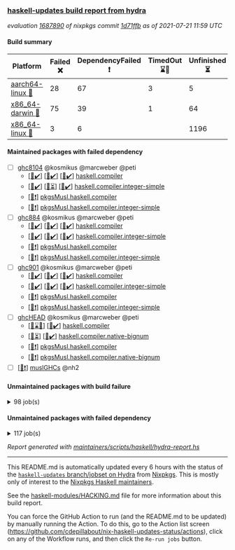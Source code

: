 ### [haskell-updates build report from hydra](https://hydra.nixos.org/jobset/nixpkgs/haskell-updates)
*evaluation [1687890](https://hydra.nixos.org/eval/1687890) of nixpkgs commit [1d71ffb](https://github.com/NixOS/nixpkgs/commits/1d71ffb1099d4fc45c5ebc5bacbf2f863c526dc8) as of 2021-07-21 11:59 UTC*
#### Build summary

 | Platform | Failed :x: | DependencyFailed :heavy_exclamation_mark: | TimedOut :hourglass::no_entry_sign: | Unfinished :hourglass_flowing_sand: | Success :heavy_check_mark: | 
 | --- | --- | --- | --- | --- | --- | 
 | [aarch64-linux :iphone:](https://hydra.nixos.org/eval/1687890?filter=.aarch64-linux) | 28 | 67 | 3 | 5 | 6574 | 
 | [x86_64-darwin :apple:](https://hydra.nixos.org/eval/1687890?filter=.x86_64-darwin) | 75 | 39 | 1 | 64 | 6456 | 
 | [x86_64-linux :penguin:](https://hydra.nixos.org/eval/1687890?filter=.x86_64-linux) | 3 | 6 |  | 1196 | 5531 | 
#### Maintained packages with failed dependency
- [ ] [ghc8104](https://hydra.nixos.org/eval/1687890?filter=ghc8104) @kosmikus @marcweber @peti
  - [[:iphone::heavy_check_mark:]](https://hydra.nixos.org/build/148247291) [[:apple::heavy_check_mark:]](https://hydra.nixos.org/build/148232712) [[:penguin::heavy_check_mark:]](https://hydra.nixos.org/build/148235471) [haskell.compiler](https://hydra.nixos.org/eval/1687890?filter=haskell.compiler.ghc8104)
  - [[:iphone::heavy_check_mark:]](https://hydra.nixos.org/build/148231596) [[:apple::hourglass_flowing_sand:]](https://hydra.nixos.org/build/148228743) [[:penguin::heavy_check_mark:]](https://hydra.nixos.org/build/148228551) [haskell.compiler.integer-simple](https://hydra.nixos.org/eval/1687890?filter=haskell.compiler.integer-simple.ghc8104)
  -   [[:penguin::heavy_exclamation_mark:]](https://hydra.nixos.org/build/148234959) [pkgsMusl.haskell.compiler](https://hydra.nixos.org/eval/1687890?filter=pkgsMusl.haskell.compiler.ghc8104)
  -   [[:penguin::heavy_exclamation_mark:]](https://hydra.nixos.org/build/148241699) [pkgsMusl.haskell.compiler.integer-simple](https://hydra.nixos.org/eval/1687890?filter=pkgsMusl.haskell.compiler.integer-simple.ghc8104)
- [ ] [ghc884](https://hydra.nixos.org/eval/1687890?filter=ghc884) @kosmikus @marcweber @peti
  - [[:iphone::heavy_check_mark:]](https://hydra.nixos.org/build/148240713) [[:apple::heavy_check_mark:]](https://hydra.nixos.org/build/148239757) [[:penguin::heavy_check_mark:]](https://hydra.nixos.org/build/148231406) [haskell.compiler](https://hydra.nixos.org/eval/1687890?filter=haskell.compiler.ghc884)
  - [[:iphone::heavy_check_mark:]](https://hydra.nixos.org/build/148240955) [[:apple::heavy_check_mark:]](https://hydra.nixos.org/build/148237372) [[:penguin::heavy_check_mark:]](https://hydra.nixos.org/build/148241749) [haskell.compiler.integer-simple](https://hydra.nixos.org/eval/1687890?filter=haskell.compiler.integer-simple.ghc884)
  -   [[:penguin::heavy_exclamation_mark:]](https://hydra.nixos.org/build/148230480) [pkgsMusl.haskell.compiler](https://hydra.nixos.org/eval/1687890?filter=pkgsMusl.haskell.compiler.ghc884)
  -   [[:penguin::heavy_exclamation_mark:]](https://hydra.nixos.org/build/148245907) [pkgsMusl.haskell.compiler.integer-simple](https://hydra.nixos.org/eval/1687890?filter=pkgsMusl.haskell.compiler.integer-simple.ghc884)
- [ ] [ghc901](https://hydra.nixos.org/eval/1687890?filter=ghc901) @kosmikus @marcweber @peti
  - [[:iphone::heavy_check_mark:]](https://hydra.nixos.org/build/148236166) [[:apple::heavy_check_mark:]](https://hydra.nixos.org/build/148231710) [[:penguin::heavy_check_mark:]](https://hydra.nixos.org/build/148230663) [haskell.compiler](https://hydra.nixos.org/eval/1687890?filter=haskell.compiler.ghc901)
  - [[:iphone::heavy_check_mark:]](https://hydra.nixos.org/build/148231675) [[:apple::heavy_check_mark:]](https://hydra.nixos.org/build/148241715) [[:penguin::heavy_check_mark:]](https://hydra.nixos.org/build/148231417) [haskell.compiler.integer-simple](https://hydra.nixos.org/eval/1687890?filter=haskell.compiler.integer-simple.ghc901)
  -   [[:penguin::heavy_exclamation_mark:]](https://hydra.nixos.org/build/148239761) [pkgsMusl.haskell.compiler](https://hydra.nixos.org/eval/1687890?filter=pkgsMusl.haskell.compiler.ghc901)
  -   [[:penguin::heavy_exclamation_mark:]](https://hydra.nixos.org/build/148228467) [pkgsMusl.haskell.compiler.integer-simple](https://hydra.nixos.org/eval/1687890?filter=pkgsMusl.haskell.compiler.integer-simple.ghc901)
- [ ] [ghcHEAD](https://hydra.nixos.org/eval/1687890?filter=ghcHEAD) @kosmikus @marcweber @peti
  - [[:apple::hourglass::no_entry_sign:]](https://hydra.nixos.org/build/148234967) [[:penguin::heavy_check_mark:]](https://hydra.nixos.org/build/148236695) [haskell.compiler](https://hydra.nixos.org/eval/1687890?filter=haskell.compiler.ghcHEAD)
  - [[:apple::hourglass_flowing_sand:]](https://hydra.nixos.org/build/148246756) [[:penguin::heavy_check_mark:]](https://hydra.nixos.org/build/148229645) [haskell.compiler.native-bignum](https://hydra.nixos.org/eval/1687890?filter=haskell.compiler.native-bignum.ghcHEAD)
  -  [[:penguin::heavy_exclamation_mark:]](https://hydra.nixos.org/build/148239191) [pkgsMusl.haskell.compiler](https://hydra.nixos.org/eval/1687890?filter=pkgsMusl.haskell.compiler.ghcHEAD)
  -  [[:penguin::heavy_exclamation_mark:]](https://hydra.nixos.org/build/148232382) [pkgsMusl.haskell.compiler.native-bignum](https://hydra.nixos.org/eval/1687890?filter=pkgsMusl.haskell.compiler.native-bignum.ghcHEAD)
- [ ] [[:penguin::heavy_exclamation_mark:]](https://hydra.nixos.org/build/148235665) [muslGHCs](https://hydra.nixos.org/eval/1687890?filter=muslGHCs) @nh2
#### Unmaintained packages with build failure
<details><summary>98 job(s) </summary>

- [ ] [[:iphone::heavy_check_mark:]](https://hydra.nixos.org/build/148243821) [[:apple::x:]](https://hydra.nixos.org/build/148237998) [[:penguin::hourglass_flowing_sand:]](https://hydra.nixos.org/build/148244578) [haskellPackages.FractalArt](https://hydra.nixos.org/eval/1687890?filter=haskellPackages.FractalArt) 
- [ ] [[:iphone::heavy_check_mark:]](https://hydra.nixos.org/build/148237257) [[:apple::x:]](https://hydra.nixos.org/build/148235041) [[:penguin::heavy_check_mark:]](https://hydra.nixos.org/build/148241038) [haskellPackages.GLHUI](https://hydra.nixos.org/eval/1687890?filter=haskellPackages.GLHUI) 
- [ ] [[:iphone::x:]](https://hydra.nixos.org/build/148242278) [[:apple::heavy_check_mark:]](https://hydra.nixos.org/build/148231743) [[:penguin::heavy_check_mark:]](https://hydra.nixos.org/build/148233832) [haskellPackages.HQu](https://hydra.nixos.org/eval/1687890?filter=haskellPackages.HQu) 
- [ ] [[:iphone::x:]](https://hydra.nixos.org/build/148236807) [[:apple::heavy_check_mark:]](https://hydra.nixos.org/build/148235321) [[:penguin::heavy_check_mark:]](https://hydra.nixos.org/build/148236130) [haskellPackages.HsASA](https://hydra.nixos.org/eval/1687890?filter=haskellPackages.HsASA) 
- [ ] [[:iphone::heavy_check_mark:]](https://hydra.nixos.org/build/148238794) [[:apple::x:]](https://hydra.nixos.org/build/148229533) [[:penguin::heavy_check_mark:]](https://hydra.nixos.org/build/148233255) [haskellPackages.JuicyPixels-extra](https://hydra.nixos.org/eval/1687890?filter=haskellPackages.JuicyPixels-extra) 
- [ ] [[:iphone::x:]](https://hydra.nixos.org/build/148241996) [[:apple::heavy_check_mark:]](https://hydra.nixos.org/build/148238694) [[:penguin::heavy_check_mark:]](https://hydra.nixos.org/build/148246650) [haskellPackages.OrderedBits](https://hydra.nixos.org/eval/1687890?filter=haskellPackages.OrderedBits) 
- [ ] [[:iphone::heavy_check_mark:]](https://hydra.nixos.org/build/148240401) [[:apple::x:]](https://hydra.nixos.org/build/148242213) [[:penguin::heavy_check_mark:]](https://hydra.nixos.org/build/148233992) [haskellPackages.SDL-image](https://hydra.nixos.org/eval/1687890?filter=haskellPackages.SDL-image) 
- [ ] [[:iphone::heavy_check_mark:]](https://hydra.nixos.org/build/148235916) [[:apple::x:]](https://hydra.nixos.org/build/148245217) [[:penguin::heavy_check_mark:]](https://hydra.nixos.org/build/148228395) [haskellPackages.SDL-mixer](https://hydra.nixos.org/eval/1687890?filter=haskellPackages.SDL-mixer) 
- [ ] [[:iphone::heavy_check_mark:]](https://hydra.nixos.org/build/148238436) [[:apple::x:]](https://hydra.nixos.org/build/148242008) [[:penguin::heavy_check_mark:]](https://hydra.nixos.org/build/148240629) [haskellPackages.SDL-ttf](https://hydra.nixos.org/eval/1687890?filter=haskellPackages.SDL-ttf) 
- [ ] [[:iphone::x:]](https://hydra.nixos.org/build/148243733) [[:apple::heavy_check_mark:]](https://hydra.nixos.org/build/148228196) [[:penguin::heavy_check_mark:]](https://hydra.nixos.org/build/148239526) [haskellPackages.accelerate-llvm](https://hydra.nixos.org/eval/1687890?filter=haskellPackages.accelerate-llvm) 
- [ ] [[:iphone::heavy_check_mark:]](https://hydra.nixos.org/build/148227308) [[:apple::x:]](https://hydra.nixos.org/build/148232803) [[:penguin::heavy_check_mark:]](https://hydra.nixos.org/build/148242447) [haskellPackages.acid-state](https://hydra.nixos.org/eval/1687890?filter=haskellPackages.acid-state) 
- [ ] [[:iphone::heavy_check_mark:]](https://hydra.nixos.org/build/148242882) [[:apple::x:]](https://hydra.nixos.org/build/148232267) [[:penguin::heavy_check_mark:]](https://hydra.nixos.org/build/148229700) [haskellPackages.al](https://hydra.nixos.org/eval/1687890?filter=haskellPackages.al) 
- [ ] [[:iphone::heavy_check_mark:]](https://hydra.nixos.org/build/148232232) [[:apple::hourglass_flowing_sand:]](https://hydra.nixos.org/build/148244579) [[:penguin::x:]](https://hydra.nixos.org/build/148243889) [haskellPackages.amazonka-ec2](https://hydra.nixos.org/eval/1687890?filter=haskellPackages.amazonka-ec2) 
- [ ] [[:iphone::heavy_check_mark:]](https://hydra.nixos.org/build/148231657) [[:apple::x:]](https://hydra.nixos.org/build/148233115) [[:penguin::heavy_check_mark:]](https://hydra.nixos.org/build/148234521) [haskellPackages.assoc-list](https://hydra.nixos.org/eval/1687890?filter=haskellPackages.assoc-list) 
- [ ] [[:iphone::heavy_check_mark:]](https://hydra.nixos.org/build/148234305) [[:apple::x:]](https://hydra.nixos.org/build/148234573) [[:penguin::heavy_check_mark:]](https://hydra.nixos.org/build/148232604) [haskellPackages.assoc-listlike](https://hydra.nixos.org/eval/1687890?filter=haskellPackages.assoc-listlike) 
- [ ] [[:iphone::heavy_check_mark:]](https://hydra.nixos.org/build/148233864) [[:apple::x:]](https://hydra.nixos.org/build/148243347) [[:penguin::hourglass_flowing_sand:]](https://hydra.nixos.org/build/148243816) [haskellPackages.ats-format](https://hydra.nixos.org/eval/1687890?filter=haskellPackages.ats-format) 
- [ ] [[:iphone::heavy_check_mark:]](https://hydra.nixos.org/build/148240997) [[:apple::x:]](https://hydra.nixos.org/build/148245904) [[:penguin::hourglass_flowing_sand:]](https://hydra.nixos.org/build/148243631) [haskellPackages.aws-cloudfront-signed-cookies](https://hydra.nixos.org/eval/1687890?filter=haskellPackages.aws-cloudfront-signed-cookies) 
- [ ] [[:iphone::x:]](https://hydra.nixos.org/build/148236763) [[:apple::heavy_check_mark:]](https://hydra.nixos.org/build/148228396) [[:penguin::heavy_check_mark:]](https://hydra.nixos.org/build/148237796) [haskellPackages.basic-cpuid](https://hydra.nixos.org/eval/1687890?filter=haskellPackages.basic-cpuid) 
- [ ] [[:iphone::heavy_check_mark:]](https://hydra.nixos.org/build/148236008) [[:apple::x:]](https://hydra.nixos.org/build/148237177) [[:penguin::heavy_check_mark:]](https://hydra.nixos.org/build/148246401) [haskellPackages.bindings-parport](https://hydra.nixos.org/eval/1687890?filter=haskellPackages.bindings-parport) 
- [ ] [[:iphone::heavy_check_mark:]](https://hydra.nixos.org/build/148244065) [[:apple::x:]](https://hydra.nixos.org/build/148227760) [[:penguin::heavy_check_mark:]](https://hydra.nixos.org/build/148232341) [haskellPackages.blas-hs](https://hydra.nixos.org/eval/1687890?filter=haskellPackages.blas-hs) 
- [ ] [[:iphone::heavy_check_mark:]](https://hydra.nixos.org/build/148246583) [[:apple::x:]](https://hydra.nixos.org/build/148240704) [[:penguin::heavy_check_mark:]](https://hydra.nixos.org/build/148231930) [haskellPackages.btrfs](https://hydra.nixos.org/eval/1687890?filter=haskellPackages.btrfs) 
- [ ] [[:iphone::heavy_check_mark:]](https://hydra.nixos.org/build/148269938) [[:apple::x:]](https://hydra.nixos.org/build/148270184) [[:penguin::hourglass_flowing_sand:]](https://hydra.nixos.org/build/148269846) [haskellPackages.c2hsc](https://hydra.nixos.org/eval/1687890?filter=haskellPackages.c2hsc) 
- [ ] [[:iphone::heavy_check_mark:]](https://hydra.nixos.org/build/148231699) [[:apple::x:]](https://hydra.nixos.org/build/148227473) [[:penguin::heavy_check_mark:]](https://hydra.nixos.org/build/148232422) [haskellPackages.cas-store](https://hydra.nixos.org/eval/1687890?filter=haskellPackages.cas-store) 
- [ ] [[:iphone::heavy_check_mark:]](https://hydra.nixos.org/build/148227959) [[:apple::x:]](https://hydra.nixos.org/build/148246363) [[:penguin::heavy_check_mark:]](https://hydra.nixos.org/build/148230964) [haskellPackages.chiphunk](https://hydra.nixos.org/eval/1687890?filter=haskellPackages.chiphunk) 
- [ ] [[:iphone::heavy_check_mark:]](https://hydra.nixos.org/build/148244495) [[:apple::x:]](https://hydra.nixos.org/build/148237879) [[:penguin::heavy_check_mark:]](https://hydra.nixos.org/build/148229593) [haskellPackages.discount](https://hydra.nixos.org/eval/1687890?filter=haskellPackages.discount) 
- [ ] [[:iphone::heavy_check_mark:]](https://hydra.nixos.org/build/148231027) [[:apple::x:]](https://hydra.nixos.org/build/148235123) [[:penguin::heavy_check_mark:]](https://hydra.nixos.org/build/148235965) [haskellPackages.diskhash](https://hydra.nixos.org/eval/1687890?filter=haskellPackages.diskhash) 
- [ ] [[:iphone::x:]](https://hydra.nixos.org/build/148235968) [[:apple::heavy_check_mark:]](https://hydra.nixos.org/build/148237016) [[:penguin::heavy_check_mark:]](https://hydra.nixos.org/build/148231320) [haskellPackages.dormouse-uri](https://hydra.nixos.org/eval/1687890?filter=haskellPackages.dormouse-uri) 
- [ ] [[:iphone::heavy_check_mark:]](https://hydra.nixos.org/build/148227577) [[:apple::x:]](https://hydra.nixos.org/build/148239816) [[:penguin::heavy_check_mark:]](https://hydra.nixos.org/build/148229879) [haskellPackages.dsv](https://hydra.nixos.org/eval/1687890?filter=haskellPackages.dsv) 
- [ ] [[:iphone::x:]](https://hydra.nixos.org/build/148243148) [[:apple::x:]](https://hydra.nixos.org/build/148238078) [[:penguin::heavy_check_mark:]](https://hydra.nixos.org/build/148237767) [haskellPackages.easytensor](https://hydra.nixos.org/eval/1687890?filter=haskellPackages.easytensor) 
- [ ] [[:iphone::x:]](https://hydra.nixos.org/build/148246716) [[:apple::heavy_check_mark:]](https://hydra.nixos.org/build/148228962) [[:penguin::heavy_check_mark:]](https://hydra.nixos.org/build/148234157) [haskellPackages.env-extra](https://hydra.nixos.org/eval/1687890?filter=haskellPackages.env-extra) 
- [ ] [[:iphone::heavy_check_mark:]](https://hydra.nixos.org/build/148236146) [[:apple::x:]](https://hydra.nixos.org/build/148236637) [[:penguin::hourglass_flowing_sand:]](https://hydra.nixos.org/build/148246293) [haskellPackages.epub-tools](https://hydra.nixos.org/eval/1687890?filter=haskellPackages.epub-tools) 
- [ ] [[:iphone::heavy_check_mark:]](https://hydra.nixos.org/build/148231224) [[:apple::x:]](https://hydra.nixos.org/build/148227817) [[:penguin::heavy_check_mark:]](https://hydra.nixos.org/build/148245785) [haskellPackages.exinst](https://hydra.nixos.org/eval/1687890?filter=haskellPackages.exinst) 
- [ ] [[:iphone::heavy_check_mark:]](https://hydra.nixos.org/build/148236131) [[:apple::x:]](https://hydra.nixos.org/build/148243022) [[:penguin::heavy_check_mark:]](https://hydra.nixos.org/build/148245369) [haskellPackages.float128](https://hydra.nixos.org/eval/1687890?filter=haskellPackages.float128) 
- [ ] [[:iphone::x:]](https://hydra.nixos.org/build/148246500) [[:apple::heavy_check_mark:]](https://hydra.nixos.org/build/148245008) [[:penguin::heavy_check_mark:]](https://hydra.nixos.org/build/148243111) [haskellPackages.freetype2](https://hydra.nixos.org/eval/1687890?filter=haskellPackages.freetype2) 
- [ ] [[:iphone::heavy_check_mark:]](https://hydra.nixos.org/build/148234737) [[:apple::x:]](https://hydra.nixos.org/build/148236256) [[:penguin::heavy_check_mark:]](https://hydra.nixos.org/build/148246010) [haskellPackages.fuzzytime](https://hydra.nixos.org/eval/1687890?filter=haskellPackages.fuzzytime) 
- [ ] [[:iphone::x:]](https://hydra.nixos.org/build/148241386) [[:apple::heavy_check_mark:]](https://hydra.nixos.org/build/148229224) [[:penguin::heavy_check_mark:]](https://hydra.nixos.org/build/148233983) [haskellPackages.geomancy](https://hydra.nixos.org/eval/1687890?filter=haskellPackages.geomancy) 
- [ ] [[:iphone::x:]](https://hydra.nixos.org/build/148245633) [[:apple::heavy_check_mark:]](https://hydra.nixos.org/build/148245131) [[:penguin::heavy_check_mark:]](https://hydra.nixos.org/build/148230104) [haskellPackages.ghc-prof](https://hydra.nixos.org/eval/1687890?filter=haskellPackages.ghc-prof) 
- [ ] [[:iphone::heavy_check_mark:]](https://hydra.nixos.org/build/148242107) [[:apple::x:]](https://hydra.nixos.org/build/148242708) [[:penguin::heavy_check_mark:]](https://hydra.nixos.org/build/148241522) [haskellPackages.gi-gdkx11](https://hydra.nixos.org/eval/1687890?filter=haskellPackages.gi-gdkx11) 
- [ ] [[:iphone::x:]](https://hydra.nixos.org/build/148233070) [[:penguin::heavy_check_mark:]](https://hydra.nixos.org/build/148231901) [haskellPackages.gnome-keyring](https://hydra.nixos.org/eval/1687890?filter=haskellPackages.gnome-keyring) 
- [ ] [[:apple::x:]](https://hydra.nixos.org/build/148241309) [haskellPackages.gtk-mac-integration](https://hydra.nixos.org/eval/1687890?filter=haskellPackages.gtk-mac-integration) 
- [ ] [[:iphone::heavy_exclamation_mark:]](https://hydra.nixos.org/build/148237975) [[:apple::x:]](https://hydra.nixos.org/build/148246678) [[:penguin::heavy_check_mark:]](https://hydra.nixos.org/build/148238399) [haskellPackages.gtk-traymanager](https://hydra.nixos.org/eval/1687890?filter=haskellPackages.gtk-traymanager) 
- [ ] [[:iphone::x:]](https://hydra.nixos.org/build/148232522) [[:apple::heavy_check_mark:]](https://hydra.nixos.org/build/148234850) [[:penguin::heavy_check_mark:]](https://hydra.nixos.org/build/148247247) [haskellPackages.gtk2hs-buildtools](https://hydra.nixos.org/eval/1687890?filter=haskellPackages.gtk2hs-buildtools) 
- [ ] [[:iphone::heavy_check_mark:]](https://hydra.nixos.org/build/148229088) [[:apple::x:]](https://hydra.nixos.org/build/148238099) [[:penguin::hourglass_flowing_sand:]](https://hydra.nixos.org/build/148247001) [haskellPackages.hamid](https://hydra.nixos.org/eval/1687890?filter=haskellPackages.hamid) 
- [ ] [[:iphone::x:]](https://hydra.nixos.org/build/148233422) [[:apple::x:]](https://hydra.nixos.org/build/148242119) [[:penguin::x:]](https://hydra.nixos.org/build/148240147) [haskellPackages.hedgehog-optics](https://hydra.nixos.org/eval/1687890?filter=haskellPackages.hedgehog-optics) 
- [ ] [[:iphone::heavy_check_mark:]](https://hydra.nixos.org/build/148245203) [[:apple::x:]](https://hydra.nixos.org/build/148236081) [[:penguin::heavy_check_mark:]](https://hydra.nixos.org/build/148235331) [haskellPackages.hid](https://hydra.nixos.org/eval/1687890?filter=haskellPackages.hid) 
- [ ] [[:iphone::heavy_check_mark:]](https://hydra.nixos.org/build/148238296) [[:apple::x:]](https://hydra.nixos.org/build/148245317) [[:penguin::heavy_check_mark:]](https://hydra.nixos.org/build/148232446) [haskellPackages.higher-leveldb](https://hydra.nixos.org/eval/1687890?filter=haskellPackages.higher-leveldb) 
- [ ] [[:iphone::heavy_check_mark:]](https://hydra.nixos.org/build/148235296) [[:apple::x:]](https://hydra.nixos.org/build/148246375) [[:penguin::heavy_check_mark:]](https://hydra.nixos.org/build/148236048) [haskellPackages.highlight](https://hydra.nixos.org/eval/1687890?filter=haskellPackages.highlight) 
- [ ] [[:iphone::heavy_check_mark:]](https://hydra.nixos.org/build/148238523) [[:apple::x:]](https://hydra.nixos.org/build/148231773) [[:penguin::hourglass_flowing_sand:]](https://hydra.nixos.org/build/148242970) [haskellPackages.hmatrix-morpheus](https://hydra.nixos.org/eval/1687890?filter=haskellPackages.hmatrix-morpheus) 
- [ ] [[:iphone::heavy_check_mark:]](https://hydra.nixos.org/build/148243578) [[:apple::x:]](https://hydra.nixos.org/build/148231990) [[:penguin::heavy_check_mark:]](https://hydra.nixos.org/build/148240520) [haskellPackages.hmidi](https://hydra.nixos.org/eval/1687890?filter=haskellPackages.hmidi) 
- [ ] [[:iphone::x:]](https://hydra.nixos.org/build/148238930) [[:apple::heavy_check_mark:]](https://hydra.nixos.org/build/148229016) [[:penguin::heavy_check_mark:]](https://hydra.nixos.org/build/148240905) [haskellPackages.hq](https://hydra.nixos.org/eval/1687890?filter=haskellPackages.hq) 
- [ ] [[:iphone::heavy_check_mark:]](https://hydra.nixos.org/build/148228096) [[:apple::x:]](https://hydra.nixos.org/build/148233217) [[:penguin::hourglass_flowing_sand:]](https://hydra.nixos.org/build/148241545) [haskellPackages.hs](https://hydra.nixos.org/eval/1687890?filter=haskellPackages.hs) 
- [ ] [[:iphone::x:]](https://hydra.nixos.org/build/148234863) [[:apple::x:]](https://hydra.nixos.org/build/148234568) [[:penguin::hourglass_flowing_sand:]](https://hydra.nixos.org/build/148243305) [haskellPackages.hs-aws-lambda](https://hydra.nixos.org/eval/1687890?filter=haskellPackages.hs-aws-lambda) 
- [ ] [[:iphone::heavy_check_mark:]](https://hydra.nixos.org/build/148240165) [[:apple::x:]](https://hydra.nixos.org/build/148237847) [[:penguin::heavy_check_mark:]](https://hydra.nixos.org/build/148229293) [haskellPackages.hsshellscript](https://hydra.nixos.org/eval/1687890?filter=haskellPackages.hsshellscript) 
- [ ] [[:iphone::heavy_check_mark:]](https://hydra.nixos.org/build/148243418) [[:apple::x:]](https://hydra.nixos.org/build/148236693) [[:penguin::heavy_check_mark:]](https://hydra.nixos.org/build/148232200) [haskellPackages.hssourceinfo](https://hydra.nixos.org/eval/1687890?filter=haskellPackages.hssourceinfo) 
- [ ] [[:iphone::heavy_check_mark:]](https://hydra.nixos.org/build/148228654) [[:apple::x:]](https://hydra.nixos.org/build/148234578) [[:penguin::heavy_check_mark:]](https://hydra.nixos.org/build/148235608) [haskellPackages.huckleberry](https://hydra.nixos.org/eval/1687890?filter=haskellPackages.huckleberry) 
- [ ] [[:iphone::heavy_check_mark:]](https://hydra.nixos.org/build/148270156) [[:apple::x:]](https://hydra.nixos.org/build/148270116) [[:penguin::hourglass_flowing_sand:]](https://hydra.nixos.org/build/148270186) [haskellPackages.interval-algebra](https://hydra.nixos.org/eval/1687890?filter=haskellPackages.interval-algebra) 
- [ ] [[:iphone::heavy_check_mark:]](https://hydra.nixos.org/build/148245983) [[:apple::x:]](https://hydra.nixos.org/build/148230561) [[:penguin::hourglass_flowing_sand:]](https://hydra.nixos.org/build/148245089) [haskellPackages.ipcvar](https://hydra.nixos.org/eval/1687890?filter=haskellPackages.ipcvar) 
- [ ] [[:iphone::heavy_check_mark:]](https://hydra.nixos.org/build/148235574) [[:apple::x:]](https://hydra.nixos.org/build/148244146) [[:penguin::heavy_check_mark:]](https://hydra.nixos.org/build/148231129) [haskellPackages.junit-xml](https://hydra.nixos.org/eval/1687890?filter=haskellPackages.junit-xml) 
- [ ] [[:iphone::heavy_check_mark:]](https://hydra.nixos.org/build/148232819) [[:apple::x:]](https://hydra.nixos.org/build/148240214) [[:penguin::heavy_check_mark:]](https://hydra.nixos.org/build/148228787) [haskellPackages.keep-alive](https://hydra.nixos.org/eval/1687890?filter=haskellPackages.keep-alive) 
- [ ] [[:iphone::heavy_check_mark:]](https://hydra.nixos.org/build/148246686) [[:apple::x:]](https://hydra.nixos.org/build/148242876) [[:penguin::heavy_check_mark:]](https://hydra.nixos.org/build/148236581) [haskellPackages.leveldb-haskell-fork](https://hydra.nixos.org/eval/1687890?filter=haskellPackages.leveldb-haskell-fork) 
- [ ] [[:iphone::x:]](https://hydra.nixos.org/build/148229015) [[:apple::heavy_check_mark:]](https://hydra.nixos.org/build/148245179) [[:penguin::heavy_check_mark:]](https://hydra.nixos.org/build/148240521) [haskellPackages.libBF](https://hydra.nixos.org/eval/1687890?filter=haskellPackages.libBF) 
- [ ] [[:iphone::heavy_check_mark:]](https://hydra.nixos.org/build/148231917) [[:apple::x:]](https://hydra.nixos.org/build/148241617) [[:penguin::hourglass_flowing_sand:]](https://hydra.nixos.org/build/148244740) [haskellPackages.loc](https://hydra.nixos.org/eval/1687890?filter=haskellPackages.loc) 
- [ ] [[:iphone::x:]](https://hydra.nixos.org/build/148238465) [[:apple::heavy_check_mark:]](https://hydra.nixos.org/build/148227621) [[:penguin::heavy_check_mark:]](https://hydra.nixos.org/build/148238342) [haskellPackages.long-double](https://hydra.nixos.org/eval/1687890?filter=haskellPackages.long-double) 
- [ ] [[:iphone::heavy_check_mark:]](https://hydra.nixos.org/build/148244280) [[:apple::x:]](https://hydra.nixos.org/build/148235307) [[:penguin::hourglass_flowing_sand:]](https://hydra.nixos.org/build/148243532) [haskellPackages.mediawiki2latex](https://hydra.nixos.org/eval/1687890?filter=haskellPackages.mediawiki2latex) 
- [ ] [[:iphone::heavy_check_mark:]](https://hydra.nixos.org/build/148237019) [[:apple::x:]](https://hydra.nixos.org/build/148234013) [[:penguin::hourglass_flowing_sand:]](https://hydra.nixos.org/build/148242536) [haskellPackages.mercury-api](https://hydra.nixos.org/eval/1687890?filter=haskellPackages.mercury-api) 
- [ ] [[:iphone::heavy_check_mark:]](https://hydra.nixos.org/build/148246309) [[:apple::x:]](https://hydra.nixos.org/build/148247004) [[:penguin::hourglass_flowing_sand:]](https://hydra.nixos.org/build/148243051) [haskellPackages.nano-cryptr](https://hydra.nixos.org/eval/1687890?filter=haskellPackages.nano-cryptr) 
- [ ] [[:iphone::x:]](https://hydra.nixos.org/build/148246971) [[:apple::x:]](https://hydra.nixos.org/build/148230283) [[:penguin::x:]](https://hydra.nixos.org/build/148240686) [haskellPackages.nat-optics](https://hydra.nixos.org/eval/1687890?filter=haskellPackages.nat-optics) 
- [ ] [[:iphone::x:]](https://hydra.nixos.org/build/148239053) [[:apple::heavy_check_mark:]](https://hydra.nixos.org/build/148231608) [[:penguin::hourglass_flowing_sand:]](https://hydra.nixos.org/build/148241200) [haskellPackages.nlopt-haskell](https://hydra.nixos.org/eval/1687890?filter=haskellPackages.nlopt-haskell) 
- [ ] [[:iphone::heavy_check_mark:]](https://hydra.nixos.org/build/148227420) [[:apple::x:]](https://hydra.nixos.org/build/148243011) [[:penguin::heavy_check_mark:]](https://hydra.nixos.org/build/148244781) [haskellPackages.opencv](https://hydra.nixos.org/eval/1687890?filter=haskellPackages.opencv) 
- [ ] [[:iphone::x:]](https://hydra.nixos.org/build/148245936) [[:apple::x:]](https://hydra.nixos.org/build/148231995) [[:penguin::hourglass_flowing_sand:]](https://hydra.nixos.org/build/148241999) [haskellPackages.parser-unbiased-choice-monad-embedding](https://hydra.nixos.org/eval/1687890?filter=haskellPackages.parser-unbiased-choice-monad-embedding) 
- [ ] [[:iphone::heavy_check_mark:]](https://hydra.nixos.org/build/148247259) [[:apple::x:]](https://hydra.nixos.org/build/148239887) [[:penguin::heavy_check_mark:]](https://hydra.nixos.org/build/148237364) [haskellPackages.persistent-pagination](https://hydra.nixos.org/eval/1687890?filter=haskellPackages.persistent-pagination) 
- [ ] [[:iphone::x:]](https://hydra.nixos.org/build/148242709) [[:apple::heavy_check_mark:]](https://hydra.nixos.org/build/148233693) [[:penguin::heavy_check_mark:]](https://hydra.nixos.org/build/148231765) [haskellPackages.picosat](https://hydra.nixos.org/eval/1687890?filter=haskellPackages.picosat) 
- [ ] [[:iphone::heavy_check_mark:]](https://hydra.nixos.org/build/148228774) [[:apple::x:]](https://hydra.nixos.org/build/148230376) [[:penguin::heavy_check_mark:]](https://hydra.nixos.org/build/148237659) [haskellPackages.ping-wrapper](https://hydra.nixos.org/eval/1687890?filter=haskellPackages.ping-wrapper) 
- [ ] [[:iphone::heavy_check_mark:]](https://hydra.nixos.org/build/148234789) [[:apple::x:]](https://hydra.nixos.org/build/148240479) [[:penguin::heavy_check_mark:]](https://hydra.nixos.org/build/148235538) [haskellPackages.pipes-zlib](https://hydra.nixos.org/eval/1687890?filter=haskellPackages.pipes-zlib) 
- [ ] [[:iphone::heavy_check_mark:]](https://hydra.nixos.org/build/148235249) [[:apple::x:]](https://hydra.nixos.org/build/148233286) [[:penguin::heavy_check_mark:]](https://hydra.nixos.org/build/148231193) [haskellPackages.posix-socket](https://hydra.nixos.org/eval/1687890?filter=haskellPackages.posix-socket) 
- [ ] [[:iphone::heavy_check_mark:]](https://hydra.nixos.org/build/148238989) [[:apple::x:]](https://hydra.nixos.org/build/148238349) [[:penguin::heavy_check_mark:]](https://hydra.nixos.org/build/148239925) [haskellPackages.posix-timer](https://hydra.nixos.org/eval/1687890?filter=haskellPackages.posix-timer) 
- [ ] [[:iphone::x:]](https://hydra.nixos.org/build/148269947) [[:apple::x:]](https://hydra.nixos.org/build/148270220) [[:penguin::hourglass_flowing_sand:]](https://hydra.nixos.org/build/148270025) [haskellPackages.procex](https://hydra.nixos.org/eval/1687890?filter=haskellPackages.procex) 
- [ ] [[:iphone::heavy_check_mark:]](https://hydra.nixos.org/build/148228532) [[:apple::x:]](https://hydra.nixos.org/build/148236019) [[:penguin::heavy_check_mark:]](https://hydra.nixos.org/build/148236304) [haskellPackages.pthread](https://hydra.nixos.org/eval/1687890?filter=haskellPackages.pthread) 
- [ ] [[:iphone::x:]](https://hydra.nixos.org/build/148233933) [[:apple::heavy_check_mark:]](https://hydra.nixos.org/build/148245851) [[:penguin::heavy_check_mark:]](https://hydra.nixos.org/build/148234701) [haskellPackages.ptr-poker](https://hydra.nixos.org/eval/1687890?filter=haskellPackages.ptr-poker) 
- [ ] [[:iphone::heavy_check_mark:]](https://hydra.nixos.org/build/148234633) [[:apple::x:]](https://hydra.nixos.org/build/148230473) [[:penguin::heavy_check_mark:]](https://hydra.nixos.org/build/148240855) [haskellPackages.ranged-list](https://hydra.nixos.org/eval/1687890?filter=haskellPackages.ranged-list) 
- [ ] [[:iphone::heavy_check_mark:]](https://hydra.nixos.org/build/148243605) [[:apple::x:]](https://hydra.nixos.org/build/148239192) [[:penguin::heavy_check_mark:]](https://hydra.nixos.org/build/148227569) [haskellPackages.sdp](https://hydra.nixos.org/eval/1687890?filter=haskellPackages.sdp) 
- [ ] [[:iphone::heavy_check_mark:]](https://hydra.nixos.org/build/148235134) [[:apple::x:]](https://hydra.nixos.org/build/148242511) [[:penguin::heavy_check_mark:]](https://hydra.nixos.org/build/148231019) [haskellPackages.select](https://hydra.nixos.org/eval/1687890?filter=haskellPackages.select) 
- [ ] [[:iphone::heavy_check_mark:]](https://hydra.nixos.org/build/148235805) [[:apple::x:]](https://hydra.nixos.org/build/148231427) [[:penguin::hourglass_flowing_sand:]](https://hydra.nixos.org/build/148246350) [haskellPackages.sequence-formats](https://hydra.nixos.org/eval/1687890?filter=haskellPackages.sequence-formats) 
- [ ] [[:iphone::heavy_check_mark:]](https://hydra.nixos.org/build/148246318) [[:apple::x:]](https://hydra.nixos.org/build/148237779) [[:penguin::heavy_check_mark:]](https://hydra.nixos.org/build/148242540) [haskellPackages.shared-memory](https://hydra.nixos.org/eval/1687890?filter=haskellPackages.shared-memory) 
- [ ] [[:iphone::heavy_check_mark:]](https://hydra.nixos.org/build/148238192) [[:apple::x:]](https://hydra.nixos.org/build/148233238) [[:penguin::heavy_check_mark:]](https://hydra.nixos.org/build/148235276) [haskellPackages.sysinfo](https://hydra.nixos.org/eval/1687890?filter=haskellPackages.sysinfo) 
- [ ] [[:iphone::heavy_check_mark:]](https://hydra.nixos.org/build/148239479) [[:apple::x:]](https://hydra.nixos.org/build/148239749) [[:penguin::heavy_check_mark:]](https://hydra.nixos.org/build/148233722) [haskellPackages.tailfile-hinotify](https://hydra.nixos.org/eval/1687890?filter=haskellPackages.tailfile-hinotify) 
- [ ] [[:iphone::heavy_check_mark:]](https://hydra.nixos.org/build/148247265) [[:apple::x:]](https://hydra.nixos.org/build/148243629) [[:penguin::heavy_check_mark:]](https://hydra.nixos.org/build/148242998) [haskellPackages.thyme](https://hydra.nixos.org/eval/1687890?filter=haskellPackages.thyme) 
- [ ] [[:iphone::x:]](https://hydra.nixos.org/build/148247024) [[:apple::heavy_check_mark:]](https://hydra.nixos.org/build/148234781) [[:penguin::heavy_check_mark:]](https://hydra.nixos.org/build/148242359) [haskellPackages.type-natural](https://hydra.nixos.org/eval/1687890?filter=haskellPackages.type-natural) 
- [ ] [[:iphone::heavy_check_mark:]](https://hydra.nixos.org/build/148235914) [[:apple::x:]](https://hydra.nixos.org/build/148229311) [[:penguin::hourglass_flowing_sand:]](https://hydra.nixos.org/build/148246056) [haskellPackages.tz](https://hydra.nixos.org/eval/1687890?filter=haskellPackages.tz) 
- [ ] [[:iphone::x:]](https://hydra.nixos.org/build/148245921) [[:apple::heavy_check_mark:]](https://hydra.nixos.org/build/148238385) [[:penguin::heavy_check_mark:]](https://hydra.nixos.org/build/148246301) [haskellPackages.unicode-properties](https://hydra.nixos.org/eval/1687890?filter=haskellPackages.unicode-properties) 
- [ ] [[:iphone::x:]](https://hydra.nixos.org/build/148245249) [[:apple::heavy_check_mark:]](https://hydra.nixos.org/build/148240881) [[:penguin::heavy_check_mark:]](https://hydra.nixos.org/build/148236828) [haskellPackages.wiringPi](https://hydra.nixos.org/eval/1687890?filter=haskellPackages.wiringPi) 
- [ ] [[:iphone::heavy_check_mark:]](https://hydra.nixos.org/build/148238663) [[:apple::x:]](https://hydra.nixos.org/build/148233226) [[:penguin::heavy_check_mark:]](https://hydra.nixos.org/build/148236688) [tests.haskell.writers](https://hydra.nixos.org/eval/1687890?filter=tests.haskell.writers) 
- [ ] [[:iphone::x:]](https://hydra.nixos.org/build/148228756) [[:apple::heavy_check_mark:]](https://hydra.nixos.org/build/148230669) [[:penguin::heavy_check_mark:]](https://hydra.nixos.org/build/148235727) [haskellPackages.x86-64bit](https://hydra.nixos.org/eval/1687890?filter=haskellPackages.x86-64bit) 
- [ ] [[:iphone::heavy_check_mark:]](https://hydra.nixos.org/build/148232176) [[:apple::x:]](https://hydra.nixos.org/build/148244895) [[:penguin::hourglass_flowing_sand:]](https://hydra.nixos.org/build/148245167) [haskellPackages.xmonad-utils](https://hydra.nixos.org/eval/1687890?filter=haskellPackages.xmonad-utils) 
- [ ] [[:iphone::heavy_check_mark:]](https://hydra.nixos.org/build/148243550) [[:apple::x:]](https://hydra.nixos.org/build/148231152) [[:penguin::heavy_check_mark:]](https://hydra.nixos.org/build/148246576) [haskellPackages.yoga](https://hydra.nixos.org/eval/1687890?filter=haskellPackages.yoga) 
- [ ] [[:iphone::heavy_check_mark:]](https://hydra.nixos.org/build/148237191) [[:apple::x:]](https://hydra.nixos.org/build/148232654) [[:penguin::heavy_check_mark:]](https://hydra.nixos.org/build/148229947) [haskellPackages.zip](https://hydra.nixos.org/eval/1687890?filter=haskellPackages.zip) 
- [ ] [[:iphone::heavy_check_mark:]](https://hydra.nixos.org/build/148238801) [[:apple::x:]](https://hydra.nixos.org/build/148246543) [[:penguin::heavy_check_mark:]](https://hydra.nixos.org/build/148238750) [haskellPackages.zot](https://hydra.nixos.org/eval/1687890?filter=haskellPackages.zot) 
- [ ] [[:iphone::heavy_check_mark:]](https://hydra.nixos.org/build/148239605) [[:apple::x:]](https://hydra.nixos.org/build/148229363) [[:penguin::heavy_check_mark:]](https://hydra.nixos.org/build/148228829) [haskellPackages.zxcvbn-c](https://hydra.nixos.org/eval/1687890?filter=haskellPackages.zxcvbn-c) 
</details>

#### Unmaintained packages with failed dependency
<details><summary>117 job(s) </summary>

- [ ] [[:iphone::heavy_exclamation_mark:]](https://hydra.nixos.org/build/148233037) [[:apple::heavy_check_mark:]](https://hydra.nixos.org/build/148232406) [[:penguin::heavy_check_mark:]](https://hydra.nixos.org/build/148239901) [haskellPackages.Chart-cairo](https://hydra.nixos.org/eval/1687890?filter=haskellPackages.Chart-cairo) 
- [ ] [[:iphone::heavy_exclamation_mark:]](https://hydra.nixos.org/build/148237795) [[:apple::heavy_check_mark:]](https://hydra.nixos.org/build/148244321) [[:penguin::heavy_check_mark:]](https://hydra.nixos.org/build/148238708) [haskellPackages.Chart-gtk](https://hydra.nixos.org/eval/1687890?filter=haskellPackages.Chart-gtk) 
- [ ] [[:iphone::heavy_exclamation_mark:]](https://hydra.nixos.org/build/148244720) [[:apple::heavy_check_mark:]](https://hydra.nixos.org/build/148241944) [[:penguin::hourglass_flowing_sand:]](https://hydra.nixos.org/build/148243573) [haskellPackages.Chart-gtk3](https://hydra.nixos.org/eval/1687890?filter=haskellPackages.Chart-gtk3) 
- [ ] [[:iphone::heavy_exclamation_mark:]](https://hydra.nixos.org/build/148245347) [[:apple::heavy_check_mark:]](https://hydra.nixos.org/build/148240143) [[:penguin::heavy_check_mark:]](https://hydra.nixos.org/build/148233836) [haskellPackages.Chart-tests](https://hydra.nixos.org/eval/1687890?filter=haskellPackages.Chart-tests) 
- [ ] [[:iphone::heavy_exclamation_mark:]](https://hydra.nixos.org/build/148236516) [[:apple::heavy_check_mark:]](https://hydra.nixos.org/build/148233560) [[:penguin::heavy_check_mark:]](https://hydra.nixos.org/build/148232707) [haskellPackages.GtkTV](https://hydra.nixos.org/eval/1687890?filter=haskellPackages.GtkTV) 
- [ ] [[:iphone::heavy_exclamation_mark:]](https://hydra.nixos.org/build/148247253) [[:apple::heavy_check_mark:]](https://hydra.nixos.org/build/148233625) [[:penguin::heavy_check_mark:]](https://hydra.nixos.org/build/148238383) [haskellPackages.MissingK](https://hydra.nixos.org/eval/1687890?filter=haskellPackages.MissingK) 
- [ ] [[:iphone::heavy_exclamation_mark:]](https://hydra.nixos.org/build/148247202) [[:apple::heavy_check_mark:]](https://hydra.nixos.org/build/148233894) [[:penguin::heavy_check_mark:]](https://hydra.nixos.org/build/148238434) [haskellPackages.PrimitiveArray](https://hydra.nixos.org/eval/1687890?filter=haskellPackages.PrimitiveArray) 
- [ ] [[:iphone::heavy_exclamation_mark:]](https://hydra.nixos.org/build/148241289) [[:apple::heavy_check_mark:]](https://hydra.nixos.org/build/148236804) [[:penguin::heavy_check_mark:]](https://hydra.nixos.org/build/148235765) [haskellPackages.aivika-experiment-cairo](https://hydra.nixos.org/eval/1687890?filter=haskellPackages.aivika-experiment-cairo) 
- [ ] [[:iphone::heavy_check_mark:]](https://hydra.nixos.org/build/148245788) [[:apple::heavy_exclamation_mark:]](https://hydra.nixos.org/build/148238520) [[:penguin::hourglass_flowing_sand:]](https://hydra.nixos.org/build/148241825) [haskellPackages.antiope-es](https://hydra.nixos.org/eval/1687890?filter=haskellPackages.antiope-es) 
- [ ] [[:iphone::heavy_check_mark:]](https://hydra.nixos.org/build/148231780) [[:apple::heavy_exclamation_mark:]](https://hydra.nixos.org/build/148245506) [[:penguin::heavy_check_mark:]](https://hydra.nixos.org/build/148236933) [haskellPackages.bindings-portaudio](https://hydra.nixos.org/eval/1687890?filter=haskellPackages.bindings-portaudio) 
- [ ] [bustle](https://hydra.nixos.org/eval/1687890?filter=bustle) 
  - [[:iphone::heavy_exclamation_mark:]](https://hydra.nixos.org/build/148235415) [[:penguin::hourglass_flowing_sand:]](https://hydra.nixos.org/build/148244683) [toplevel](https://hydra.nixos.org/eval/1687890?filter=bustle)
  - [[:iphone::heavy_exclamation_mark:]](https://hydra.nixos.org/build/148232303) [[:penguin::hourglass_flowing_sand:]](https://hydra.nixos.org/build/148242211) [haskellPackages](https://hydra.nixos.org/eval/1687890?filter=haskellPackages.bustle)
- [ ] [[:iphone::heavy_exclamation_mark:]](https://hydra.nixos.org/build/148247116) [[:apple::heavy_check_mark:]](https://hydra.nixos.org/build/148229507) [[:penguin::heavy_check_mark:]](https://hydra.nixos.org/build/148227780) [haskellPackages.cairo](https://hydra.nixos.org/eval/1687890?filter=haskellPackages.cairo) 
- [ ] [[:iphone::heavy_exclamation_mark:]](https://hydra.nixos.org/build/148230653) [[:apple::heavy_check_mark:]](https://hydra.nixos.org/build/148236050) [[:penguin::heavy_check_mark:]](https://hydra.nixos.org/build/148231345) [haskellPackages.cairo-appbase](https://hydra.nixos.org/eval/1687890?filter=haskellPackages.cairo-appbase) 
- [ ] [[:iphone::heavy_exclamation_mark:]](https://hydra.nixos.org/build/148246461) [[:apple::heavy_check_mark:]](https://hydra.nixos.org/build/148242852) [[:penguin::hourglass_flowing_sand:]](https://hydra.nixos.org/build/148243841) [haskellPackages.cairo-canvas](https://hydra.nixos.org/eval/1687890?filter=haskellPackages.cairo-canvas) 
- [ ] [[:iphone::heavy_exclamation_mark:]](https://hydra.nixos.org/build/148229167) [[:apple::heavy_check_mark:]](https://hydra.nixos.org/build/148246991) [[:penguin::heavy_check_mark:]](https://hydra.nixos.org/build/148229188) [haskellPackages.diagrams-cairo](https://hydra.nixos.org/eval/1687890?filter=haskellPackages.diagrams-cairo) 
- [ ] [[:iphone::heavy_exclamation_mark:]](https://hydra.nixos.org/build/148236909) [[:apple::heavy_check_mark:]](https://hydra.nixos.org/build/148240460) [[:penguin::hourglass_flowing_sand:]](https://hydra.nixos.org/build/148243154) [haskellPackages.dormouse-client](https://hydra.nixos.org/eval/1687890?filter=haskellPackages.dormouse-client) 
- [ ] [[:iphone::heavy_exclamation_mark:]](https://hydra.nixos.org/build/148239936) [[:apple::heavy_check_mark:]](https://hydra.nixos.org/build/148242974) [[:penguin::hourglass_flowing_sand:]](https://hydra.nixos.org/build/148242512) [haskellPackages.dynamic-graph](https://hydra.nixos.org/eval/1687890?filter=haskellPackages.dynamic-graph) 
- [ ] [[:iphone::heavy_exclamation_mark:]](https://hydra.nixos.org/build/148236296) [[:apple::heavy_exclamation_mark:]](https://hydra.nixos.org/build/148241846) [[:penguin::heavy_check_mark:]](https://hydra.nixos.org/build/148232356) [haskellPackages.easytensor-vulkan](https://hydra.nixos.org/eval/1687890?filter=haskellPackages.easytensor-vulkan) 
- [ ] [[:iphone::heavy_check_mark:]](https://hydra.nixos.org/build/148228186) [[:apple::hourglass_flowing_sand:]](https://hydra.nixos.org/build/148246685) [[:penguin::heavy_exclamation_mark:]](https://hydra.nixos.org/build/148231854) [haskellPackages.ec2-unikernel](https://hydra.nixos.org/eval/1687890?filter=haskellPackages.ec2-unikernel) 
- [ ] [[:iphone::heavy_check_mark:]](https://hydra.nixos.org/build/148232189) [[:apple::heavy_exclamation_mark:]](https://hydra.nixos.org/build/148236868) [[:penguin::hourglass_flowing_sand:]](https://hydra.nixos.org/build/148244019) [haskellPackages.exinst-aeson](https://hydra.nixos.org/eval/1687890?filter=haskellPackages.exinst-aeson) 
- [ ] [[:iphone::heavy_check_mark:]](https://hydra.nixos.org/build/148245632) [[:apple::heavy_exclamation_mark:]](https://hydra.nixos.org/build/148237592) [[:penguin::heavy_check_mark:]](https://hydra.nixos.org/build/148228524) [haskellPackages.exinst-bytes](https://hydra.nixos.org/eval/1687890?filter=haskellPackages.exinst-bytes) 
- [ ] [[:iphone::heavy_check_mark:]](https://hydra.nixos.org/build/148239619) [[:apple::heavy_exclamation_mark:]](https://hydra.nixos.org/build/148238953) [[:penguin::heavy_check_mark:]](https://hydra.nixos.org/build/148230036) [haskellPackages.exinst-cereal](https://hydra.nixos.org/eval/1687890?filter=haskellPackages.exinst-cereal) 
- [ ] [[:iphone::heavy_check_mark:]](https://hydra.nixos.org/build/148247236) [[:apple::heavy_exclamation_mark:]](https://hydra.nixos.org/build/148232354) [[:penguin::hourglass_flowing_sand:]](https://hydra.nixos.org/build/148246715) [haskellPackages.exinst-serialise](https://hydra.nixos.org/eval/1687890?filter=haskellPackages.exinst-serialise) 
- [ ] [[:iphone::heavy_check_mark:]](https://hydra.nixos.org/build/148242576) [[:apple::heavy_exclamation_mark:]](https://hydra.nixos.org/build/148227891) [[:penguin::heavy_check_mark:]](https://hydra.nixos.org/build/148228390) [haskellPackages.fastparser](https://hydra.nixos.org/eval/1687890?filter=haskellPackages.fastparser) 
- [ ] [[:iphone::heavy_exclamation_mark:]](https://hydra.nixos.org/build/148227582) [[:penguin::heavy_check_mark:]](https://hydra.nixos.org/build/148235967) [haskellPackages.ghcjs-dom-hello](https://hydra.nixos.org/eval/1687890?filter=haskellPackages.ghcjs-dom-hello) 
- [ ] [[:iphone::heavy_exclamation_mark:]](https://hydra.nixos.org/build/148234941) [[:apple::heavy_check_mark:]](https://hydra.nixos.org/build/148242766) [[:penguin::heavy_check_mark:]](https://hydra.nixos.org/build/148228007) [haskellPackages.gio](https://hydra.nixos.org/eval/1687890?filter=haskellPackages.gio) 
- [ ] [[:iphone::heavy_exclamation_mark:]](https://hydra.nixos.org/build/148238992) [[:apple::heavy_check_mark:]](https://hydra.nixos.org/build/148230176) [[:penguin::heavy_check_mark:]](https://hydra.nixos.org/build/148242310) [haskellPackages.glib](https://hydra.nixos.org/eval/1687890?filter=haskellPackages.glib) 
- [ ] [[:iphone::heavy_exclamation_mark:]](https://hydra.nixos.org/build/148231719) [[:apple::heavy_check_mark:]](https://hydra.nixos.org/build/148245606) [[:penguin::heavy_check_mark:]](https://hydra.nixos.org/build/148239890) [haskellPackages.goatee-gtk](https://hydra.nixos.org/eval/1687890?filter=haskellPackages.goatee-gtk) 
- [ ] [[:iphone::heavy_exclamation_mark:]](https://hydra.nixos.org/build/148236277) [[:apple::heavy_check_mark:]](https://hydra.nixos.org/build/148237894) [[:penguin::heavy_check_mark:]](https://hydra.nixos.org/build/148245975) [haskellPackages.gtk](https://hydra.nixos.org/eval/1687890?filter=haskellPackages.gtk) 
- [ ] [[:iphone::heavy_exclamation_mark:]](https://hydra.nixos.org/build/148245588) [[:apple::heavy_check_mark:]](https://hydra.nixos.org/build/148232630) [[:penguin::heavy_check_mark:]](https://hydra.nixos.org/build/148240030) [haskellPackages.gtk-helpers](https://hydra.nixos.org/eval/1687890?filter=haskellPackages.gtk-helpers) 
- [ ] [[:iphone::heavy_exclamation_mark:]](https://hydra.nixos.org/build/148243615) [[:apple::heavy_check_mark:]](https://hydra.nixos.org/build/148238146) [[:penguin::heavy_check_mark:]](https://hydra.nixos.org/build/148229237) [haskellPackages.gtk-jsinput](https://hydra.nixos.org/eval/1687890?filter=haskellPackages.gtk-jsinput) 
- [ ] [[:iphone::heavy_exclamation_mark:]](https://hydra.nixos.org/build/148239704) [[:apple::heavy_check_mark:]](https://hydra.nixos.org/build/148233995) [[:penguin::hourglass_flowing_sand:]](https://hydra.nixos.org/build/148240887) [haskellPackages.gtk-largeTreeStore](https://hydra.nixos.org/eval/1687890?filter=haskellPackages.gtk-largeTreeStore) 
- [ ] [[:iphone::heavy_exclamation_mark:]](https://hydra.nixos.org/build/148243840) [[:apple::heavy_check_mark:]](https://hydra.nixos.org/build/148240048) [[:penguin::heavy_check_mark:]](https://hydra.nixos.org/build/148228619) [haskellPackages.gtk-simple-list-view](https://hydra.nixos.org/eval/1687890?filter=haskellPackages.gtk-simple-list-view) 
- [ ] [[:iphone::heavy_exclamation_mark:]](https://hydra.nixos.org/build/148245682) [[:apple::heavy_check_mark:]](https://hydra.nixos.org/build/148243951) [[:penguin::heavy_check_mark:]](https://hydra.nixos.org/build/148228520) [haskellPackages.gtk-toggle-button-list](https://hydra.nixos.org/eval/1687890?filter=haskellPackages.gtk-toggle-button-list) 
- [ ] [[:iphone::heavy_exclamation_mark:]](https://hydra.nixos.org/build/148230576) [[:apple::heavy_check_mark:]](https://hydra.nixos.org/build/148231471) [[:penguin::heavy_check_mark:]](https://hydra.nixos.org/build/148232659) [haskellPackages.gtk3](https://hydra.nixos.org/eval/1687890?filter=haskellPackages.gtk3) 
- [ ] [[:iphone::heavy_exclamation_mark:]](https://hydra.nixos.org/build/148229383) [[:apple::heavy_check_mark:]](https://hydra.nixos.org/build/148243725) [[:penguin::heavy_check_mark:]](https://hydra.nixos.org/build/148232616) [haskellPackages.gtk3-helpers](https://hydra.nixos.org/eval/1687890?filter=haskellPackages.gtk3-helpers) 
- [ ] [[:iphone::heavy_exclamation_mark:]](https://hydra.nixos.org/build/148240225) [[:apple::heavy_check_mark:]](https://hydra.nixos.org/build/148246131) [[:penguin::heavy_check_mark:]](https://hydra.nixos.org/build/148230582) [haskellPackages.hXmixer](https://hydra.nixos.org/eval/1687890?filter=haskellPackages.hXmixer) 
- [ ] [[:iphone::heavy_check_mark:]](https://hydra.nixos.org/build/148229979) [[:apple::heavy_exclamation_mark:]](https://hydra.nixos.org/build/148240675) [[:penguin::hourglass_flowing_sand:]](https://hydra.nixos.org/build/148241226) [haskellPackages.hakyll-images](https://hydra.nixos.org/eval/1687890?filter=haskellPackages.hakyll-images) 
- [ ] [hello](https://hydra.nixos.org/eval/1687890?filter=hello) 
  - [[:iphone::heavy_check_mark:]](https://hydra.nixos.org/build/148239454) [[:apple::heavy_check_mark:]](https://hydra.nixos.org/build/148238783) [[:penguin::heavy_check_mark:]](https://hydra.nixos.org/build/148246128) [haskellPackages](https://hydra.nixos.org/eval/1687890?filter=haskellPackages.hello)
  - [[:iphone::hourglass_flowing_sand:]](https://hydra.nixos.org/build/148242384) [[:apple::heavy_exclamation_mark:]](https://hydra.nixos.org/build/148238887) [[:penguin::heavy_check_mark:]](https://hydra.nixos.org/build/148232631) [pkgsStatic.haskell.packages.integer-simple.ghc8104](https://hydra.nixos.org/eval/1687890?filter=pkgsStatic.haskell.packages.integer-simple.ghc8104.hello)
- [ ] [[:iphone::heavy_exclamation_mark:]](https://hydra.nixos.org/build/148244482) [[:apple::heavy_check_mark:]](https://hydra.nixos.org/build/148246192) [[:penguin::heavy_check_mark:]](https://hydra.nixos.org/build/148237423) [haskellPackages.helm](https://hydra.nixos.org/eval/1687890?filter=haskellPackages.helm) 
- [ ] [[:iphone::heavy_exclamation_mark:]](https://hydra.nixos.org/build/148235203) [[:apple::heavy_check_mark:]](https://hydra.nixos.org/build/148233823) [[:penguin::heavy_check_mark:]](https://hydra.nixos.org/build/148229273) [haskellPackages.hierarchical-clustering-diagrams](https://hydra.nixos.org/eval/1687890?filter=haskellPackages.hierarchical-clustering-diagrams) 
- [ ] [[:iphone::heavy_exclamation_mark:]](https://hydra.nixos.org/build/148235305) [[:apple::heavy_check_mark:]](https://hydra.nixos.org/build/148228482) [[:penguin::hourglass_flowing_sand:]](https://hydra.nixos.org/build/148244208) [haskellPackages.hmatrix-nlopt](https://hydra.nixos.org/eval/1687890?filter=haskellPackages.hmatrix-nlopt) 
- [ ] [[:iphone::heavy_exclamation_mark:]](https://hydra.nixos.org/build/148270297) [[:apple::heavy_check_mark:]](https://hydra.nixos.org/build/148269982) [[:penguin::hourglass_flowing_sand:]](https://hydra.nixos.org/build/148269923) [haskellPackages.ihaskell-charts](https://hydra.nixos.org/eval/1687890?filter=haskellPackages.ihaskell-charts) 
- [ ] [[:iphone::heavy_exclamation_mark:]](https://hydra.nixos.org/build/148270289) [[:apple::heavy_check_mark:]](https://hydra.nixos.org/build/148269864) [[:penguin::hourglass_flowing_sand:]](https://hydra.nixos.org/build/148270100) [haskellPackages.ihaskell-diagrams](https://hydra.nixos.org/eval/1687890?filter=haskellPackages.ihaskell-diagrams) 
- [ ] [[:iphone::heavy_exclamation_mark:]](https://hydra.nixos.org/build/148269913) [[:apple::heavy_check_mark:]](https://hydra.nixos.org/build/148270038) [[:penguin::hourglass_flowing_sand:]](https://hydra.nixos.org/build/148270073) [haskellPackages.ihaskell-plot](https://hydra.nixos.org/eval/1687890?filter=haskellPackages.ihaskell-plot) 
- [ ] [[:iphone::heavy_exclamation_mark:]](https://hydra.nixos.org/build/148236934) [[:apple::heavy_check_mark:]](https://hydra.nixos.org/build/148235125) [[:penguin::heavy_check_mark:]](https://hydra.nixos.org/build/148230534) [haskellPackages.indian-language-font-converter](https://hydra.nixos.org/eval/1687890?filter=haskellPackages.indian-language-font-converter) 
- [ ] [[:iphone::heavy_exclamation_mark:]](https://hydra.nixos.org/build/148244360) [[:apple::heavy_check_mark:]](https://hydra.nixos.org/build/148243948) [[:penguin::heavy_check_mark:]](https://hydra.nixos.org/build/148234243) [haskellPackages.isiz](https://hydra.nixos.org/eval/1687890?filter=haskellPackages.isiz) 
- [ ] [[:iphone::heavy_exclamation_mark:]](https://hydra.nixos.org/build/148236457) [[:penguin::heavy_check_mark:]](https://hydra.nixos.org/build/148231629) [haskellPackages.jsaddle-webkit2gtk](https://hydra.nixos.org/eval/1687890?filter=haskellPackages.jsaddle-webkit2gtk) 
- [ ] [[:iphone::heavy_exclamation_mark:]](https://hydra.nixos.org/build/148231936) [[:apple::heavy_check_mark:]](https://hydra.nixos.org/build/148235160) [[:penguin::heavy_check_mark:]](https://hydra.nixos.org/build/148234412) [haskellPackages.jsonifier](https://hydra.nixos.org/eval/1687890?filter=haskellPackages.jsonifier) 
- [ ] [[:iphone::heavy_check_mark:]](https://hydra.nixos.org/build/148236017) [[:apple::heavy_exclamation_mark:]](https://hydra.nixos.org/build/148230307) [[:penguin::heavy_check_mark:]](https://hydra.nixos.org/build/148228178) [haskellPackages.keenser](https://hydra.nixos.org/eval/1687890?filter=haskellPackages.keenser) 
- [ ] [[:iphone::heavy_exclamation_mark:]](https://hydra.nixos.org/build/148229609) [[:apple::heavy_check_mark:]](https://hydra.nixos.org/build/148235102) [[:penguin::hourglass_flowing_sand:]](https://hydra.nixos.org/build/148243306) [haskellPackages.keera-hails-mvc-solutions-config](https://hydra.nixos.org/eval/1687890?filter=haskellPackages.keera-hails-mvc-solutions-config) 
- [ ] [[:iphone::heavy_exclamation_mark:]](https://hydra.nixos.org/build/148239011) [[:apple::heavy_check_mark:]](https://hydra.nixos.org/build/148240003) [[:penguin::heavy_check_mark:]](https://hydra.nixos.org/build/148232238) [haskellPackages.keera-hails-mvc-view-gtk](https://hydra.nixos.org/eval/1687890?filter=haskellPackages.keera-hails-mvc-view-gtk) 
- [ ] [lens](https://hydra.nixos.org/eval/1687890?filter=lens) 
  - [[:iphone::heavy_check_mark:]](https://hydra.nixos.org/build/148230861) [[:apple::heavy_check_mark:]](https://hydra.nixos.org/build/148246367) [[:penguin::heavy_check_mark:]](https://hydra.nixos.org/build/148234382) [haskellPackages](https://hydra.nixos.org/eval/1687890?filter=haskellPackages.lens)
  - [[:iphone::hourglass_flowing_sand:]](https://hydra.nixos.org/build/148243870) [[:apple::heavy_exclamation_mark:]](https://hydra.nixos.org/build/148243988) [[:penguin::heavy_check_mark:]](https://hydra.nixos.org/build/148235511) [pkgsStatic.haskell.packages.integer-simple.ghc8104](https://hydra.nixos.org/eval/1687890?filter=pkgsStatic.haskell.packages.integer-simple.ghc8104.lens)
- [ ] [[:iphone::heavy_exclamation_mark:]](https://hydra.nixos.org/build/148227281) [[:apple::heavy_check_mark:]](https://hydra.nixos.org/build/148239203) [[:penguin::heavy_check_mark:]](https://hydra.nixos.org/build/148239497) [haskellPackages.libnotify](https://hydra.nixos.org/eval/1687890?filter=haskellPackages.libnotify) 
- [ ] [[:iphone::heavy_exclamation_mark:]](https://hydra.nixos.org/build/148237630) [[:apple::heavy_check_mark:]](https://hydra.nixos.org/build/148231642) [[:penguin::heavy_check_mark:]](https://hydra.nixos.org/build/148233080) [haskellPackages.nc-indicators](https://hydra.nixos.org/eval/1687890?filter=haskellPackages.nc-indicators) 
- [ ] [[:iphone::heavy_check_mark:]](https://hydra.nixos.org/build/148246513) [[:apple::heavy_exclamation_mark:]](https://hydra.nixos.org/build/148231994) [[:penguin::heavy_check_mark:]](https://hydra.nixos.org/build/148231779) [haskellPackages.nri-env-parser](https://hydra.nixos.org/eval/1687890?filter=haskellPackages.nri-env-parser) 
- [ ] [[:iphone::heavy_check_mark:]](https://hydra.nixos.org/build/148237427) [[:apple::heavy_exclamation_mark:]](https://hydra.nixos.org/build/148227993) [[:penguin::heavy_check_mark:]](https://hydra.nixos.org/build/148240204) [haskellPackages.nri-http](https://hydra.nixos.org/eval/1687890?filter=haskellPackages.nri-http) 
- [ ] [[:iphone::heavy_check_mark:]](https://hydra.nixos.org/build/148243766) [[:apple::heavy_exclamation_mark:]](https://hydra.nixos.org/build/148235854) [[:penguin::heavy_check_mark:]](https://hydra.nixos.org/build/148233613) [haskellPackages.nri-observability](https://hydra.nixos.org/eval/1687890?filter=haskellPackages.nri-observability) 
- [ ] [[:iphone::heavy_check_mark:]](https://hydra.nixos.org/build/148243146) [[:apple::heavy_exclamation_mark:]](https://hydra.nixos.org/build/148237049) [[:penguin::heavy_check_mark:]](https://hydra.nixos.org/build/148245903) [haskellPackages.nri-prelude](https://hydra.nixos.org/eval/1687890?filter=haskellPackages.nri-prelude) 
- [ ] [[:iphone::heavy_check_mark:]](https://hydra.nixos.org/build/148229281) [[:apple::heavy_exclamation_mark:]](https://hydra.nixos.org/build/148237439) [[:penguin::heavy_check_mark:]](https://hydra.nixos.org/build/148243822) [haskellPackages.nri-redis](https://hydra.nixos.org/eval/1687890?filter=haskellPackages.nri-redis) 
- [ ] [[:iphone::heavy_check_mark:]](https://hydra.nixos.org/build/148239862) [[:apple::heavy_exclamation_mark:]](https://hydra.nixos.org/build/148239648) [[:penguin::heavy_check_mark:]](https://hydra.nixos.org/build/148238534) [haskellPackages.nri-test-encoding](https://hydra.nixos.org/eval/1687890?filter=haskellPackages.nri-test-encoding) 
- [ ] [[:iphone::heavy_check_mark:]](https://hydra.nixos.org/build/148236562) [[:apple::heavy_exclamation_mark:]](https://hydra.nixos.org/build/148230318) [[:penguin::heavy_check_mark:]](https://hydra.nixos.org/build/148232314) [haskellPackages.opencv-extra](https://hydra.nixos.org/eval/1687890?filter=haskellPackages.opencv-extra) 
- [ ] [[:iphone::heavy_exclamation_mark:]](https://hydra.nixos.org/build/148239384) [[:apple::heavy_check_mark:]](https://hydra.nixos.org/build/148240837) [[:penguin::heavy_check_mark:]](https://hydra.nixos.org/build/148238948) [haskellPackages.opentelemetry-extra](https://hydra.nixos.org/eval/1687890?filter=haskellPackages.opentelemetry-extra) 
- [ ] [[:iphone::heavy_exclamation_mark:]](https://hydra.nixos.org/build/148236332) [[:apple::heavy_check_mark:]](https://hydra.nixos.org/build/148237661) [[:penguin::heavy_check_mark:]](https://hydra.nixos.org/build/148233108) [haskellPackages.opentelemetry-lightstep](https://hydra.nixos.org/eval/1687890?filter=haskellPackages.opentelemetry-lightstep) 
- [ ] [[:iphone::heavy_check_mark:]](https://hydra.nixos.org/build/148228481) [[:apple::heavy_exclamation_mark:]](https://hydra.nixos.org/build/148234720) [[:penguin::heavy_check_mark:]](https://hydra.nixos.org/build/148242768) [haskellPackages.orgmode-parse](https://hydra.nixos.org/eval/1687890?filter=haskellPackages.orgmode-parse) 
- [ ] [[:iphone::heavy_check_mark:]](https://hydra.nixos.org/build/148241037) [[:apple::heavy_exclamation_mark:]](https://hydra.nixos.org/build/148228648) [[:penguin::heavy_check_mark:]](https://hydra.nixos.org/build/148230553) [haskellPackages.orgstat](https://hydra.nixos.org/eval/1687890?filter=haskellPackages.orgstat) 
- [ ] [[:iphone::heavy_exclamation_mark:]](https://hydra.nixos.org/build/148238437) [[:apple::heavy_check_mark:]](https://hydra.nixos.org/build/148227610) [[:penguin::hourglass_flowing_sand:]](https://hydra.nixos.org/build/148245488) [haskellPackages.osdkeys](https://hydra.nixos.org/eval/1687890?filter=haskellPackages.osdkeys) 
- [ ] [[:iphone::heavy_exclamation_mark:]](https://hydra.nixos.org/build/148227369) [[:apple::heavy_check_mark:]](https://hydra.nixos.org/build/148245959) [[:penguin::heavy_check_mark:]](https://hydra.nixos.org/build/148240240) [haskellPackages.pango](https://hydra.nixos.org/eval/1687890?filter=haskellPackages.pango) 
- [ ] [[:iphone::heavy_exclamation_mark:]](https://hydra.nixos.org/build/148245889) [[:apple::heavy_check_mark:]](https://hydra.nixos.org/build/148231993) [[:penguin::heavy_check_mark:]](https://hydra.nixos.org/build/148242073) [haskellPackages.plot](https://hydra.nixos.org/eval/1687890?filter=haskellPackages.plot) 
- [ ] [[:iphone::heavy_check_mark:]](https://hydra.nixos.org/build/148245485) [[:apple::heavy_exclamation_mark:]](https://hydra.nixos.org/build/148242711) [[:penguin::heavy_check_mark:]](https://hydra.nixos.org/build/148235450) [haskellPackages.postgresql-replicant](https://hydra.nixos.org/eval/1687890?filter=haskellPackages.postgresql-replicant) 
- [ ] [[:iphone::heavy_check_mark:]](https://hydra.nixos.org/build/148237480) [[:apple::heavy_exclamation_mark:]](https://hydra.nixos.org/build/148228938) [[:penguin::heavy_check_mark:]](https://hydra.nixos.org/build/148237203) [haskellPackages.pretty-diff](https://hydra.nixos.org/eval/1687890?filter=haskellPackages.pretty-diff) 
- [ ] [[:iphone::heavy_exclamation_mark:]](https://hydra.nixos.org/build/148231873) [[:apple::heavy_check_mark:]](https://hydra.nixos.org/build/148235343) [[:penguin::heavy_check_mark:]](https://hydra.nixos.org/build/148230382) [haskellPackages.profiterole](https://hydra.nixos.org/eval/1687890?filter=haskellPackages.profiterole) 
- [ ] [[:iphone::heavy_exclamation_mark:]](https://hydra.nixos.org/build/148230906) [[:apple::heavy_check_mark:]](https://hydra.nixos.org/build/148245388) [[:penguin::hourglass_flowing_sand:]](https://hydra.nixos.org/build/148243580) [haskellPackages.profiteur](https://hydra.nixos.org/eval/1687890?filter=haskellPackages.profiteur) 
- [ ] [[:iphone::heavy_exclamation_mark:]](https://hydra.nixos.org/build/148241904) [[:apple::heavy_check_mark:]](https://hydra.nixos.org/build/148239659) [[:penguin::heavy_check_mark:]](https://hydra.nixos.org/build/148239999) [haskellPackages.qr](https://hydra.nixos.org/eval/1687890?filter=haskellPackages.qr) 
- [ ] [random](https://hydra.nixos.org/eval/1687890?filter=random) 
  - [[:iphone::heavy_check_mark:]](https://hydra.nixos.org/build/148230095) [[:apple::heavy_check_mark:]](https://hydra.nixos.org/build/148237303) [[:penguin::heavy_check_mark:]](https://hydra.nixos.org/build/148227853) [haskellPackages](https://hydra.nixos.org/eval/1687890?filter=haskellPackages.random)
  - [[:iphone::hourglass_flowing_sand:]](https://hydra.nixos.org/build/148244212) [[:apple::heavy_exclamation_mark:]](https://hydra.nixos.org/build/148232162) [[:penguin::heavy_check_mark:]](https://hydra.nixos.org/build/148239939) [pkgsStatic.haskell.packages.integer-simple.ghc8104](https://hydra.nixos.org/eval/1687890?filter=pkgsStatic.haskell.packages.integer-simple.ghc8104.random)
- [ ] [[:iphone::heavy_exclamation_mark:]](https://hydra.nixos.org/build/148236212) [[:apple::heavy_check_mark:]](https://hydra.nixos.org/build/148227301) [[:penguin::hourglass_flowing_sand:]](https://hydra.nixos.org/build/148245354) [haskellPackages.recursive-line-count](https://hydra.nixos.org/eval/1687890?filter=haskellPackages.recursive-line-count) 
- [ ] [[:iphone::heavy_exclamation_mark:]](https://hydra.nixos.org/build/148241602) [[:apple::heavy_check_mark:]](https://hydra.nixos.org/build/148231062) [[:penguin::heavy_check_mark:]](https://hydra.nixos.org/build/148235011) [haskellPackages.rounded](https://hydra.nixos.org/eval/1687890?filter=haskellPackages.rounded) 
- [ ] [[:iphone::heavy_check_mark:]](https://hydra.nixos.org/build/148239269) [[:apple::heavy_exclamation_mark:]](https://hydra.nixos.org/build/148233902) [[:penguin::heavy_check_mark:]](https://hydra.nixos.org/build/148238216) [haskellPackages.scan-metadata](https://hydra.nixos.org/eval/1687890?filter=haskellPackages.scan-metadata) 
- [ ] [[:iphone::heavy_exclamation_mark:]](https://hydra.nixos.org/build/148247049) [[:apple::heavy_check_mark:]](https://hydra.nixos.org/build/148246922) [[:penguin::heavy_check_mark:]](https://hydra.nixos.org/build/148235900) [haskellPackages.sdl2-cairo](https://hydra.nixos.org/eval/1687890?filter=haskellPackages.sdl2-cairo) 
- [ ] [[:iphone::heavy_check_mark:]](https://hydra.nixos.org/build/148246494) [[:apple::heavy_exclamation_mark:]](https://hydra.nixos.org/build/148238815) [[:penguin::heavy_check_mark:]](https://hydra.nixos.org/build/148242089) [haskellPackages.sdp-binary](https://hydra.nixos.org/eval/1687890?filter=haskellPackages.sdp-binary) 
- [ ] [[:iphone::heavy_check_mark:]](https://hydra.nixos.org/build/148241217) [[:apple::heavy_exclamation_mark:]](https://hydra.nixos.org/build/148235323) [[:penguin::heavy_check_mark:]](https://hydra.nixos.org/build/148227271) [haskellPackages.sdp-deepseq](https://hydra.nixos.org/eval/1687890?filter=haskellPackages.sdp-deepseq) 
- [ ] [[:iphone::heavy_check_mark:]](https://hydra.nixos.org/build/148231640) [[:apple::heavy_exclamation_mark:]](https://hydra.nixos.org/build/148232252) [[:penguin::heavy_check_mark:]](https://hydra.nixos.org/build/148233267) [haskellPackages.sdp-hashable](https://hydra.nixos.org/eval/1687890?filter=haskellPackages.sdp-hashable) 
- [ ] [[:iphone::heavy_check_mark:]](https://hydra.nixos.org/build/148244403) [[:apple::heavy_exclamation_mark:]](https://hydra.nixos.org/build/148227654) [[:penguin::heavy_check_mark:]](https://hydra.nixos.org/build/148229860) [haskellPackages.sdp-io](https://hydra.nixos.org/eval/1687890?filter=haskellPackages.sdp-io) 
- [ ] [[:iphone::heavy_check_mark:]](https://hydra.nixos.org/build/148241120) [[:apple::heavy_exclamation_mark:]](https://hydra.nixos.org/build/148231145) [[:penguin::heavy_check_mark:]](https://hydra.nixos.org/build/148230227) [haskellPackages.sdp-quickcheck](https://hydra.nixos.org/eval/1687890?filter=haskellPackages.sdp-quickcheck) 
- [ ] [[:iphone::heavy_check_mark:]](https://hydra.nixos.org/build/148232386) [[:apple::heavy_exclamation_mark:]](https://hydra.nixos.org/build/148236951) [[:penguin::hourglass_flowing_sand:]](https://hydra.nixos.org/build/148245808) [haskellPackages.sdp4bytestring](https://hydra.nixos.org/eval/1687890?filter=haskellPackages.sdp4bytestring) 
- [ ] [[:iphone::heavy_check_mark:]](https://hydra.nixos.org/build/148243259) [[:apple::heavy_exclamation_mark:]](https://hydra.nixos.org/build/148235820) [[:penguin::hourglass_flowing_sand:]](https://hydra.nixos.org/build/148246703) [haskellPackages.sdp4text](https://hydra.nixos.org/eval/1687890?filter=haskellPackages.sdp4text) 
- [ ] [[:iphone::heavy_check_mark:]](https://hydra.nixos.org/build/148234954) [[:apple::heavy_exclamation_mark:]](https://hydra.nixos.org/build/148234196) [[:penguin::heavy_check_mark:]](https://hydra.nixos.org/build/148231961) [haskellPackages.sdp4unordered](https://hydra.nixos.org/eval/1687890?filter=haskellPackages.sdp4unordered) 
- [ ] [[:iphone::heavy_check_mark:]](https://hydra.nixos.org/build/148239162) [[:apple::heavy_exclamation_mark:]](https://hydra.nixos.org/build/148232463) [[:penguin::heavy_check_mark:]](https://hydra.nixos.org/build/148228205) [haskellPackages.sdp4vector](https://hydra.nixos.org/eval/1687890?filter=haskellPackages.sdp4vector) 
- [ ] [[:iphone::heavy_check_mark:]](https://hydra.nixos.org/build/148236377) [[:apple::heavy_exclamation_mark:]](https://hydra.nixos.org/build/148238469) [[:penguin::hourglass_flowing_sand:]](https://hydra.nixos.org/build/148242024) [haskellPackages.sequenceTools](https://hydra.nixos.org/eval/1687890?filter=haskellPackages.sequenceTools) 
- [ ] [[:iphone::heavy_check_mark:]](https://hydra.nixos.org/build/148246769) [[:apple::heavy_exclamation_mark:]](https://hydra.nixos.org/build/148231270) [[:penguin::heavy_check_mark:]](https://hydra.nixos.org/build/148238440) [haskellPackages.serversession-backend-acid-state](https://hydra.nixos.org/eval/1687890?filter=haskellPackages.serversession-backend-acid-state) 
- [ ] [[:iphone::heavy_exclamation_mark:]](https://hydra.nixos.org/build/148232922) [[:apple::heavy_check_mark:]](https://hydra.nixos.org/build/148244232) [[:penguin::heavy_check_mark:]](https://hydra.nixos.org/build/148232181) [haskellPackages.sized](https://hydra.nixos.org/eval/1687890?filter=haskellPackages.sized) 
- [ ] [[:iphone::heavy_exclamation_mark:]](https://hydra.nixos.org/build/148246140) [[:apple::heavy_check_mark:]](https://hydra.nixos.org/build/148236344) [[:penguin::heavy_check_mark:]](https://hydra.nixos.org/build/148233638) [haskellPackages.slope-field](https://hydra.nixos.org/eval/1687890?filter=haskellPackages.slope-field) 
- [ ] [splot](https://hydra.nixos.org/eval/1687890?filter=splot) 
  - [[:iphone::heavy_exclamation_mark:]](https://hydra.nixos.org/build/148235624) [[:apple::heavy_check_mark:]](https://hydra.nixos.org/build/148245965) [[:penguin::heavy_check_mark:]](https://hydra.nixos.org/build/148233685) [toplevel](https://hydra.nixos.org/eval/1687890?filter=splot)
  - [[:iphone::heavy_exclamation_mark:]](https://hydra.nixos.org/build/148235645) [[:apple::heavy_check_mark:]](https://hydra.nixos.org/build/148234755) [[:penguin::hourglass_flowing_sand:]](https://hydra.nixos.org/build/148244501) [haskellPackages](https://hydra.nixos.org/eval/1687890?filter=haskellPackages.splot)
- [ ] [taskell](https://hydra.nixos.org/eval/1687890?filter=taskell) 
  - [[:iphone::heavy_check_mark:]](https://hydra.nixos.org/build/148245271) [[:apple::heavy_exclamation_mark:]](https://hydra.nixos.org/build/148231572) [[:penguin::hourglass_flowing_sand:]](https://hydra.nixos.org/build/148242729) [toplevel](https://hydra.nixos.org/eval/1687890?filter=taskell)
  - [[:iphone::heavy_check_mark:]](https://hydra.nixos.org/build/148228451) [[:apple::heavy_exclamation_mark:]](https://hydra.nixos.org/build/148240118) [[:penguin::hourglass_flowing_sand:]](https://hydra.nixos.org/build/148241595) [haskellPackages](https://hydra.nixos.org/eval/1687890?filter=haskellPackages.taskell)
- [ ] [[:iphone::heavy_check_mark:]](https://hydra.nixos.org/build/148234137) [[:apple::heavy_exclamation_mark:]](https://hydra.nixos.org/build/148241948) [[:penguin::heavy_check_mark:]](https://hydra.nixos.org/build/148244073) [haskellPackages.tasty-test-reporter](https://hydra.nixos.org/eval/1687890?filter=haskellPackages.tasty-test-reporter) 
- [ ] [[:iphone::heavy_exclamation_mark:]](https://hydra.nixos.org/build/148238171) [[:apple::heavy_check_mark:]](https://hydra.nixos.org/build/148236713) [[:penguin::heavy_check_mark:]](https://hydra.nixos.org/build/148229906) [haskellPackages.threadscope](https://hydra.nixos.org/eval/1687890?filter=haskellPackages.threadscope) 
- [ ] [[:iphone::heavy_exclamation_mark:]](https://hydra.nixos.org/build/148239893) [[:apple::heavy_check_mark:]](https://hydra.nixos.org/build/148240914) [[:penguin::heavy_check_mark:]](https://hydra.nixos.org/build/148230985) [haskellPackages.timeplot](https://hydra.nixos.org/eval/1687890?filter=haskellPackages.timeplot) 
- [ ] [[:iphone::heavy_exclamation_mark:]](https://hydra.nixos.org/build/148238262) [[:apple::heavy_check_mark:]](https://hydra.nixos.org/build/148232107) [[:penguin::heavy_check_mark:]](https://hydra.nixos.org/build/148243501) [haskellPackages.unicode-names](https://hydra.nixos.org/eval/1687890?filter=haskellPackages.unicode-names) 
- [ ] [[:iphone::heavy_exclamation_mark:]](https://hydra.nixos.org/build/148241177) [[:penguin::heavy_check_mark:]](https://hydra.nixos.org/build/148227578) [haskellPackages.webkit2gtk3-javascriptcore](https://hydra.nixos.org/eval/1687890?filter=haskellPackages.webkit2gtk3-javascriptcore) 
- [ ] [[:iphone::heavy_exclamation_mark:]](https://hydra.nixos.org/build/148236038) [[:apple::heavy_check_mark:]](https://hydra.nixos.org/build/148229068) [[:penguin::heavy_check_mark:]](https://hydra.nixos.org/build/148237233) [haskellPackages.wholepixels](https://hydra.nixos.org/eval/1687890?filter=haskellPackages.wholepixels) 
- [ ] [[:iphone::heavy_check_mark:]](https://hydra.nixos.org/build/148231623) [[:apple::heavy_exclamation_mark:]](https://hydra.nixos.org/build/148237806) [[:penguin::heavy_check_mark:]](https://hydra.nixos.org/build/148242136) [haskellPackages.xbattbar](https://hydra.nixos.org/eval/1687890?filter=haskellPackages.xbattbar) 
- [ ] [[:iphone::heavy_exclamation_mark:]](https://hydra.nixos.org/build/148247352) [[:apple::heavy_check_mark:]](https://hydra.nixos.org/build/148245296) [[:penguin::heavy_check_mark:]](https://hydra.nixos.org/build/148233099) [haskellPackages.xdot](https://hydra.nixos.org/eval/1687890?filter=haskellPackages.xdot) 
- [ ] [[:iphone::heavy_exclamation_mark:]](https://hydra.nixos.org/build/148230602) [[:apple::heavy_check_mark:]](https://hydra.nixos.org/build/148227457) [[:penguin::heavy_check_mark:]](https://hydra.nixos.org/build/148240861) [haskellPackages.xmonad-screenshot](https://hydra.nixos.org/eval/1687890?filter=haskellPackages.xmonad-screenshot) 
- [ ] [[:iphone::heavy_exclamation_mark:]](https://hydra.nixos.org/build/148245512) [[:apple::heavy_check_mark:]](https://hydra.nixos.org/build/148236469) [[:penguin::heavy_check_mark:]](https://hydra.nixos.org/build/148240624) [haskellPackages.yesod-media-simple](https://hydra.nixos.org/eval/1687890?filter=haskellPackages.yesod-media-simple) 
- [ ] [[:iphone::heavy_exclamation_mark:]](https://hydra.nixos.org/build/148242147) [[:apple::heavy_check_mark:]](https://hydra.nixos.org/build/148233610) [[:penguin::heavy_check_mark:]](https://hydra.nixos.org/build/148234440) [haskellPackages.yi-frontend-pango](https://hydra.nixos.org/eval/1687890?filter=haskellPackages.yi-frontend-pango) 
</details>

*Report generated with [maintainers/scripts/haskell/hydra-report.hs](https://github.com/NixOS/nixpkgs/blob/haskell-updates/maintainers/scripts/haskell/hydra-report.sh)*


----------------------------------------------------------------------

This README.md is automatically updated every 6 hours with the status of the
[`haskell-updates` branch/jobset on Hydra](https://hydra.nixos.org/jobset/nixpkgs/haskell-updates)
from [Nixpkgs](https://github.com/NixOS/nixpkgs).  This is mostly only of
interest to the [Nixpkgs Haskell maintainers](https://github.com/orgs/NixOS/teams/haskell).

See the
[haskell-modules/HACKING.md](https://github.com/NixOS/nixpkgs/blob/haskell-updates/pkgs/development/haskell-modules/HACKING.md)
file for more information about this build report.

You can force the GitHub Action to run (and the README.md to be updated) by
manually running the Action.  To do this, go to the Action list screen
(https://github.com/cdepillabout/nix-haskell-updates-status/actions),
click on any of the Workflow runs, and then click the `Re-run jobs` button.
